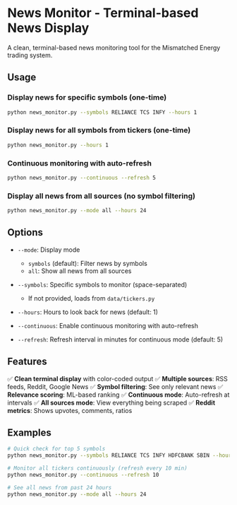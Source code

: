 # News Monitor - Terminal-based News Display

A clean, terminal-based news monitoring tool for the Mismatched Energy trading system.

## Usage

### Display news for specific symbols (one-time)
```bash
python news_monitor.py --symbols RELIANCE TCS INFY --hours 1
```

### Display news for all symbols from tickers (one-time)
```bash
python news_monitor.py --hours 1
```

### Continuous monitoring with auto-refresh
```bash
python news_monitor.py --continuous --refresh 5
```

### Display all news from all sources (no symbol filtering)
```bash
python news_monitor.py --mode all --hours 24
```

## Options

- `--mode`: Display mode
  - `symbols` (default): Filter news by symbols
  - `all`: Show all news from all sources
  
- `--symbols`: Specific symbols to monitor (space-separated)
  - If not provided, loads from `data/tickers.py`
  
- `--hours`: Hours to look back for news (default: 1)

- `--continuous`: Enable continuous monitoring with auto-refresh

- `--refresh`: Refresh interval in minutes for continuous mode (default: 5)

## Features

✅ **Clean terminal display** with color-coded output
✅ **Multiple sources**: RSS feeds, Reddit, Google News
✅ **Symbol filtering**: See only relevant news
✅ **Relevance scoring**: ML-based ranking
✅ **Continuous mode**: Auto-refresh at intervals
✅ **All sources mode**: View everything being scraped
✅ **Reddit metrics**: Shows upvotes, comments, ratios

## Examples

```bash
# Quick check for top 5 symbols
python news_monitor.py --symbols RELIANCE TCS INFY HDFCBANK SBIN --hours 2

# Monitor all tickers continuously (refresh every 10 min)
python news_monitor.py --continuous --refresh 10

# See all news from past 24 hours
python news_monitor.py --mode all --hours 24
```
